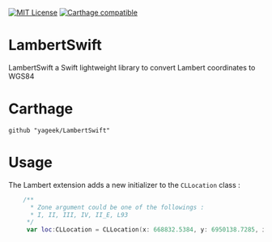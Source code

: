 [![MIT License](http://img.shields.io/badge/license-MIT-blue.svg?style=flat)](LICENSE.md)
[![Carthage compatible](https://img.shields.io/badge/Carthage-compatible-4BC51D.svg?style=flat)](https://github.com/Carthage/Carthage)

# LambertSwift

LambertSwift a Swift lightweight library to convert Lambert coordinates to WGS84

# Carthage
```
github "yageek/LambertSwift"
```

# Usage

The Lambert extension adds a new initializer to the `CLLocation` class :

```swift
	/**
	  * Zone argument could be one of the followings : 
	  * I, II, III, IV, II_E, L93
	 */
	 var loc:CLLocation = CLLocation(x: 668832.5384, y: 6950138.7285, inZone: .L93)
```



